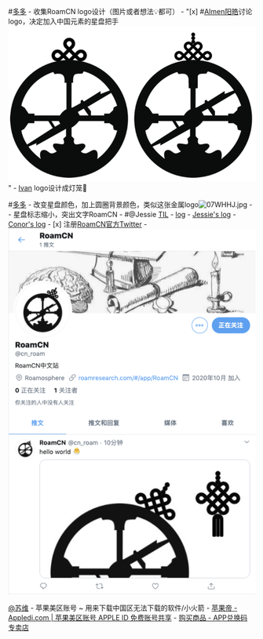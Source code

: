 #[多多](多多.md)
    - 收集RoamCN logo设计（图片或者想法💡都可）
        - "[x] #[Almen阳皓](Almen阳皓.md)讨论logo，决定加入中国元素的星盘把手![](../images/IPv3ud68K8.png?)"
        - [Ivan](Ivan.md) logo设计成灯笼🏮
        
#[多多](多多.md)
            - 改变星盘颜色，加上圆圈背景颜色，类似这张金属logo![07WHHJ.jpg](https://s1.ax1x.com/2020/10/16/07WHHJ.jpg)
                - 
            - 星盘标志缩小，突出文字RoamCN
    - 
#@Jessie [TIL](TIL.md)
    - [log](log.md)
        - [Jessie's log](https://roamresearch.com/#/app/fat-garage/page/sJpNUrRLV)
        - [Conor's log](https://roamresearch.com/#/app/help/page/VQwVYFxei)
    - [x] 注册[RoamCN官方Twitter](https://twitter.com/cn_roam)
        - ![](../images/RTqJrH56RO.png?)

[@苏维](@苏维.md)
    - 苹果美区账号 ~ 用来下载中国区无法下载的软件/小火箭
        - [苹果帝 - Appledi.com | 苹果美区账号 APPLE ID 免费账号共享](https://appledi.com/)
        - [购买商品 - APP兑换码 专卖店](https://appdhm.com/)
